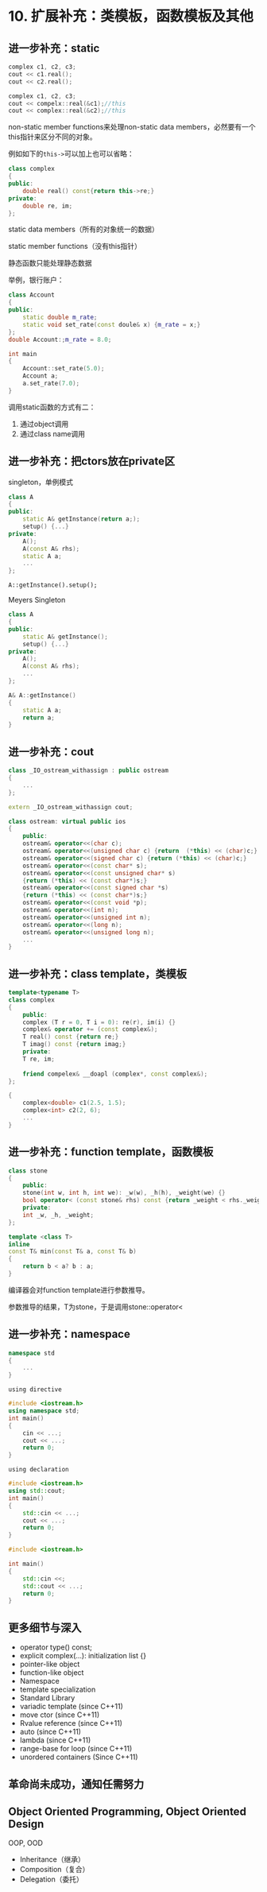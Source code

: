 # 10. 扩展补充：类模板，函数模板及其他

## 进一步补充：static

```cpp
complex c1, c2, c3;
cout << c1.real();
cout << c2.real();
```

```cpp
complex c1, c2, c3;
cout << compelx::real(&c1);//this
cout << complex::real(&c2);//this
```

non-static member functions来处理non-static data members，必然要有一个this指针来区分不同的对象。

例如如下的`this->`可以加上也可以省略：

```cpp
class complex
{
public:
    double real() const{return this->re;}
private:
    double re, im;
};
```

static data members（所有的对象统一的数据）

static member functions（没有this指针）

静态函数只能处理静态数据

举例，银行账户：

```cpp
class Account
{
public:
    static double m_rate;
    static void set_rate(const doule& x) {m_rate = x;}
};
double Account:;m_rate = 8.0;

int main
{
    Account::set_rate(5.0);
    Account a;
    a.set_rate(7.0);
}
```

调用static函数的方式有二：

1. 通过object调用
2. 通过class name调用

## 进一步补充：把ctors放在private区

singleton，单例模式

```cpp
class A
{
public:
    static A& getInstance(return a;);
    setup() {...}
private:
    A();
    A(const A& rhs);
    static A a;
    ...
};
```

`A::getInstance().setup();`

Meyers Singleton

```cpp
class A
{
public:
    static A& getInstance();
    setup() {...}
private:
    A();
    A(const A& rhs);
    ...
};

A& A::getInstance()
{
    static A a;
    return a;
}
```

## 进一步补充：cout

```cpp
class _IO_ostream_withassign : public ostream
{
    ...
};

extern _IO_ostream_withassign cout;
```

```cpp
class ostream: virtual public ios
{
    public:
    ostream& operator<<(char c);
    ostream& operator<<(unsigned char c) {return  (*this) << (char)c;}
    ostream& operator<<(signed char c) {return (*this) << (char)c;}
    ostream& operator<<(const char* s);
    ostream& operator<<(const unsigned char* s)
    {return (*this) << (const char*)s;}
    ostream& operator<<(const signed char *s)
    {return (*this) << (const char*)s;}
    ostream& operator<<(const void *p);
    ostream& operator<<(int n);
    ostream& operator<<(unsigned int n);
    ostream& operator<<(long n);
    ostream& operator<<(unsigned long n);
    ...
}  
```

## 进一步补充：class template，类模板

```cpp
template<typename T>
class complex
{
    public:
    complex (T r = 0, T i = 0): re(r), im(i) {}
    complex& operator += (const complex&);
    T real() const {return re;}
    T imag() const {return imag;}
    private:
    T re, im;
    
    friend compelex& __doapl (complex*, const complex&);
};
```

```cpp
{
    complex<double> c1(2.5, 1.5);
    complex<int> c2(2, 6);
    ...
}
```

## 进一步补充：function template，函数模板

 ```cpp
 class stone
 {
     public:
     stone(int w, int h, int we): _w(w), _h(h), _weight(we) {}
     bool operator< (const stone& rhs) const {return _weight < rhs._weight;}
     private:
     int _w, _h, _weight;
 };
 ```

```cpp
template <class T>
inline
const T& min(const T& a, const T& b)
{
    return b < a? b : a;
}
```

编译器会对function template进行参数推导。

参数推导的结果，T为stone，于是调用stone::operator<

## 进一步补充：namespace

```cpp
namespace std
{
    ...
}
```

`using directive`

```cpp
#include <iostream.h>
using namespace std;
int main()
{
    cin << ...;
    cout << ...;
    return 0;
}
```

`using declaration`

```cpp
#include <iostream.h>
using std::cout;
int main()
{
    std::cin << ...;
    cout << ...;
    return 0;
}
```

```cpp
#include <iostream.h>

int main()
{
    std::cin <<;
    std::cout << ...;
    return 0;
}
```

## 更多细节与深入

- operator type() const;
- explicit complex(…): initialization list {}
- pointer-like object
- function-like object
- Namespace
- template specialization
- Standard Library
- variadic template (since C++11)
- move ctor (since C++11)
- Rvalue reference (since C++11)
- auto (since C++11)
- lambda (since C++11)
- range-base for loop (since C++11)
- unordered containers (Since C++11)

## 革命尚未成功，通知任需努力

## Object Oriented Programming, Object Oriented Design

OOP,  OOD

- Inheritance（继承）
- Composition（复合）
- Delegation（委托）
